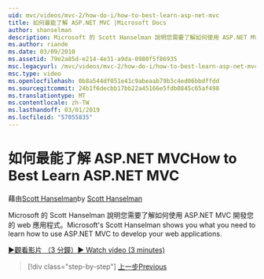 ```yaml
---
uid: mvc/videos/mvc-2/how-do-i/how-to-best-learn-asp-net-mvc
title: 如何最能了解 ASP.NET MVC |Microsoft Docs
author: shanselman
description: Microsoft 的 Scott Hanselman 說明您需要了解如何使用 ASP.NET MVC 開發您的 web 應用程式。
ms.author: riande
ms.date: 03/09/2010
ms.assetid: 79e2a85d-e214-4e31-a9da-0980f5f86935
msc.legacyurl: /mvc/videos/mvc-2/how-do-i/how-to-best-learn-asp-net-mvc
msc.type: video
ms.openlocfilehash: 0b8a544df051e41c9abeaab79b3c4ed06bbdffdd
ms.sourcegitcommit: 24b1f6decbb17bb22a45166e5fdb0845c65af498
ms.translationtype: MT
ms.contentlocale: zh-TW
ms.lasthandoff: 03/01/2019
ms.locfileid: "57055835"
---
```

<a name="how-to-best-learn-aspnet-mvc"></a><span data-ttu-id="60dbf-103">如何最能了解 ASP.NET MVC</span><span class="sxs-lookup"><span data-stu-id="60dbf-103">How to Best Learn ASP.NET MVC</span></span>
====================
<span data-ttu-id="60dbf-104">藉由[Scott Hanselman](https://github.com/shanselman)</span><span class="sxs-lookup"><span data-stu-id="60dbf-104">by [Scott Hanselman](https://github.com/shanselman)</span></span>

<span data-ttu-id="60dbf-105">Microsoft 的 Scott Hanselman 說明您需要了解如何使用 ASP.NET MVC 開發您的 web 應用程式。</span><span class="sxs-lookup"><span data-stu-id="60dbf-105">Microsoft's Scott Hanselman shows you what you need to learn how to use ASP.NET MVC to develop your web applications.</span></span>

[<span data-ttu-id="60dbf-106">&#9654;觀看影片 （3 分鐘）</span><span class="sxs-lookup"><span data-stu-id="60dbf-106">&#9654; Watch video (3 minutes)</span></span>](https://channel9.msdn.com/Blogs/ASP-NET-Site-Videos/how-to-best-learn-asp-net-mvc)

> [!div class="step-by-step"]
> [<span data-ttu-id="60dbf-107">上一步</span><span class="sxs-lookup"><span data-stu-id="60dbf-107">Previous</span></span>](5-minute-introduction-to-aspnet-mvc.md)
